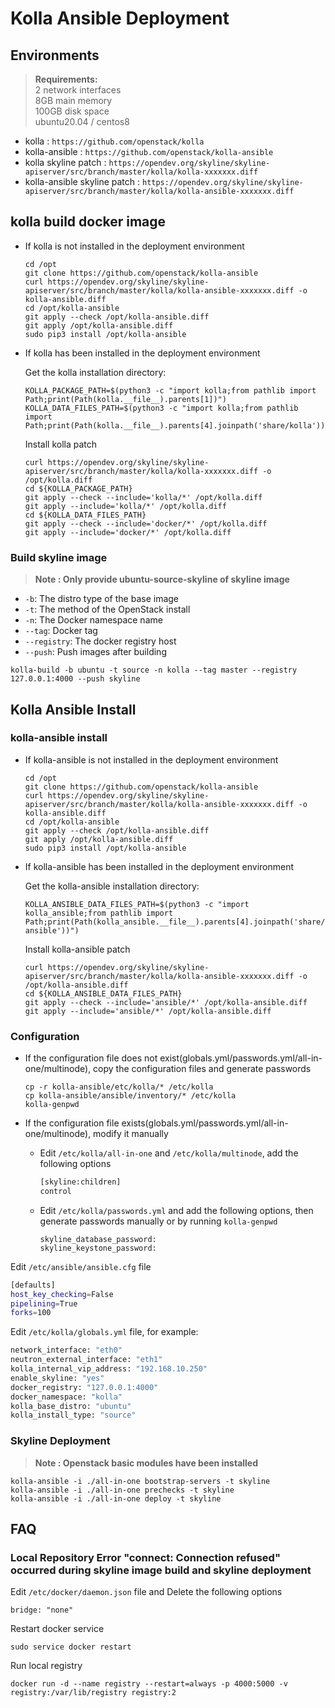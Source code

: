# Kolla Ansible Deployment

## Environments

> **Requirements:**\
> 2 network interfaces\
> 8GB main memory\
> 100GB disk space\
> ubuntu20.04 / centos8

- kolla : `https://github.com/openstack/kolla`
- kolla-ansible : `https://github.com/openstack/kolla-ansible`
- kolla skyline patch : `https://opendev.org/skyline/skyline-apiserver/src/branch/master/kolla/kolla-xxxxxxx.diff`
- kolla-ansible skyline patch : `https://opendev.org/skyline/skyline-apiserver/src/branch/master/kolla/kolla-ansible-xxxxxxx.diff`

## kolla build docker image

- If kolla is not installed in the deployment environment

  ```shell
  cd /opt
  git clone https://github.com/openstack/kolla-ansible
  curl https://opendev.org/skyline/skyline-apiserver/src/branch/master/kolla/kolla-ansible-xxxxxxx.diff -o kolla-ansible.diff
  cd /opt/kolla-ansible
  git apply --check /opt/kolla-ansible.diff
  git apply /opt/kolla-ansible.diff
  sudo pip3 install /opt/kolla-ansible
  ```

- If kolla has been installed in the deployment environment

  Get the kolla installation directory:

  ```shell
  KOLLA_PACKAGE_PATH=$(python3 -c "import kolla;from pathlib import Path;print(Path(kolla.__file__).parents[1])")
  KOLLA_DATA_FILES_PATH=$(python3 -c "import kolla;from pathlib import Path;print(Path(kolla.__file__).parents[4].joinpath('share/kolla'))")
  ```

  Install kolla patch

  ```shell
  curl https://opendev.org/skyline/skyline-apiserver/src/branch/master/kolla/kolla-xxxxxxx.diff -o /opt/kolla.diff
  cd ${KOLLA_PACKAGE_PATH}
  git apply --check --include='kolla/*' /opt/kolla.diff
  git apply --include='kolla/*' /opt/kolla.diff
  cd ${KOLLA_DATA_FILES_PATH}
  git apply --check --include='docker/*' /opt/kolla.diff
  git apply --include='docker/*' /opt/kolla.diff
  ```

### Build skyline image

> **Note : Only provide ubuntu-source-skyline of skyline image**

- `-b`: The distro type of the base image
- `-t`: The method of the OpenStack install
- `-n`: The Docker namespace name
- `--tag`: Docker tag
- `--registry`: The docker registry host
- `--push`: Push images after building

```shell
kolla-build -b ubuntu -t source -n kolla --tag master --registry 127.0.0.1:4000 --push skyline
```

## Kolla Ansible Install

### kolla-ansible install

- If kolla-ansible is not installed in the deployment environment

  ```shell
  cd /opt
  git clone https://github.com/openstack/kolla-ansible
  curl https://opendev.org/skyline/skyline-apiserver/src/branch/master/kolla/kolla-ansible-xxxxxxx.diff -o kolla-ansible.diff
  cd /opt/kolla-ansible
  git apply --check /opt/kolla-ansible.diff
  git apply /opt/kolla-ansible.diff
  sudo pip3 install /opt/kolla-ansible
  ```

- If kolla-ansible has been installed in the deployment environment

  Get the kolla-ansible installation directory:

  ```shell
  KOLLA_ANSIBLE_DATA_FILES_PATH=$(python3 -c "import kolla_ansible;from pathlib import Path;print(Path(kolla_ansible.__file__).parents[4].joinpath('share/kolla-ansible'))")
  ```

  Install kolla-ansible patch

  ```shell
  curl https://opendev.org/skyline/skyline-apiserver/src/branch/master/kolla/kolla-ansible-xxxxxxx.diff -o /opt/kolla-ansible.diff
  cd ${KOLLA_ANSIBLE_DATA_FILES_PATH}
  git apply --check --include='ansible/*' /opt/kolla-ansible.diff
  git apply --include='ansible/*' /opt/kolla-ansible.diff
  ```

### Configuration

- If the configuration file does not exist(globals.yml/passwords.yml/all-in-one/multinode), copy the
  configuration files and generate passwords

  ```shell
  cp -r kolla-ansible/etc/kolla/* /etc/kolla
  cp kolla-ansible/ansible/inventory/* /etc/kolla
  kolla-genpwd
  ```

- If the configuration file exists(globals.yml/passwords.yml/all-in-one/multinode), modify it
  manually
  - Edit `/etc/kolla/all-in-one` and `/etc/kolla/multinode`, add the following options

    ```bash
    [skyline:children]
    control
    ```

  - Edit `/etc/kolla/passwords.yml` and add the following options, then generate passwords manually
    or by running `kolla-genpwd`

    ```shell
    skyline_database_password:
    skyline_keystone_password:
    ```

Edit `/etc/ansible/ansible.cfg` file

```bash
[defaults]
host_key_checking=False
pipelining=True
forks=100
```

Edit `/etc/kolla/globals.yml` file, for example:

```bash
network_interface: "eth0"
neutron_external_interface: "eth1"
kolla_internal_vip_address: "192.168.10.250"
enable_skyline: "yes"
docker_registry: "127.0.0.1:4000"
docker_namespace: "kolla"
kolla_base_distro: "ubuntu"
kolla_install_type: "source"
```

### Skyline Deployment

> **Note : Openstack basic modules have been installed**

```shell
kolla-ansible -i ./all-in-one bootstrap-servers -t skyline
kolla-ansible -i ./all-in-one prechecks -t skyline
kolla-ansible -i ./all-in-one deploy -t skyline
```

## FAQ

### Local Repository Error "connect: Connection refused" occurred during skyline image build and skyline deployment

Edit `/etc/docker/daemon.json` file and Delete the following options

```shell
bridge: "none"
```

Restart docker service

```shell
sudo service docker restart
```

Run local registry

```shell
docker run -d --name registry --restart=always -p 4000:5000 -v registry:/var/lib/registry registry:2
```
